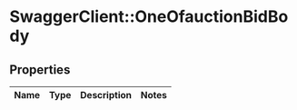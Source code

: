 # SwaggerClient::OneOfauctionBidBody

## Properties
Name | Type | Description | Notes
------------ | ------------- | ------------- | -------------

